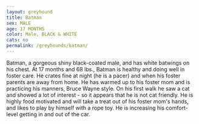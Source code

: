 ```yaml
---
layout: greyhound
title: Batman
sex: MALE
age: 17 MONTHS
color: Male, BLACK & WHITE
cats: no
permalink: /greyhounds/batman/
---
```


Batman, a gorgeous shiny black-coated male, and has white batwings on his chest.  At 17 months and 68 lbs., Batman is
healthy and doing well in foster care.  He crates fine at night (he is a pacer) and when his foster parents are away
from home. He has warmed up to his foster mom and is practicing his manners, Bruce Wayne style.  On his first walk he
saw a cat and showed a lot of interest - so it appears that he is not cat friendly. He is highly food motivated and will
take a treat out of his foster mom's hands, and likes to play by himself with a rope toy. He is increasing his
comfort-level getting in and out of the car. 
